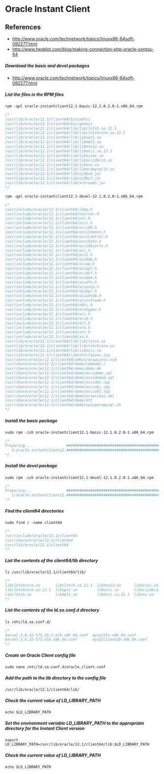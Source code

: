 # Oracle Instant Client

## References
* http://www.oracle.com/technetwork/topics/linuxx86-64soft-092277.html
* http://www.hexblot.com/blog/making-connection-php-oracle-centos-64

##### Download the basic and devel packages
* http://www.oracle.com/technetwork/topics/linuxx86-64soft-092277.html

##### List the files in the RPM files
```
rpm -qpl oracle-instantclient12.1-basic-12.1.0.2.0-1.x86_64.rpm 
```
```c
/*
/usr/lib/oracle/12.1/client64/bin/adrci
/usr/lib/oracle/12.1/client64/bin/genezi
/usr/lib/oracle/12.1/client64/lib/libclntsh.so.12.1
/usr/lib/oracle/12.1/client64/lib/libclntshcore.so.12.1
/usr/lib/oracle/12.1/client64/lib/libipc1.so
/usr/lib/oracle/12.1/client64/lib/libmql1.so
/usr/lib/oracle/12.1/client64/lib/libnnz12.so
/usr/lib/oracle/12.1/client64/lib/libocci.so.12.1
/usr/lib/oracle/12.1/client64/lib/libociei.so
/usr/lib/oracle/12.1/client64/lib/libocijdbc12.so
/usr/lib/oracle/12.1/client64/lib/libons.so
/usr/lib/oracle/12.1/client64/lib/liboramysql12.so
/usr/lib/oracle/12.1/client64/lib/ojdbc6.jar
/usr/lib/oracle/12.1/client64/lib/ojdbc7.jar
/usr/lib/oracle/12.1/client64/lib/xstreams.jar
*/
```
```
rpm -qpl oracle-instantclient12.1-devel-12.1.0.2.0-1.x86_64.rpm 
```
```c
/*
/usr/include/oracle/12.1/client64/ldap.h
/usr/include/oracle/12.1/client64/nzerror.h
/usr/include/oracle/12.1/client64/nzt.h
/usr/include/oracle/12.1/client64/occi.h
/usr/include/oracle/12.1/client64/occiAQ.h
/usr/include/oracle/12.1/client64/occiCommon.h
/usr/include/oracle/12.1/client64/occiControl.h
/usr/include/oracle/12.1/client64/occiData.h
/usr/include/oracle/12.1/client64/occiObjects.h
/usr/include/oracle/12.1/client64/oci.h
/usr/include/oracle/12.1/client64/oci1.h
/usr/include/oracle/12.1/client64/oci8dp.h
/usr/include/oracle/12.1/client64/ociap.h
/usr/include/oracle/12.1/client64/ociapr.h
/usr/include/oracle/12.1/client64/ocidef.h
/usr/include/oracle/12.1/client64/ocidem.h
/usr/include/oracle/12.1/client64/ocidfn.h
/usr/include/oracle/12.1/client64/ociextp.h
/usr/include/oracle/12.1/client64/ocikpr.h
/usr/include/oracle/12.1/client64/ocixmldb.h
/usr/include/oracle/12.1/client64/ocixstream.h
/usr/include/oracle/12.1/client64/odci.h
/usr/include/oracle/12.1/client64/oratypes.h
/usr/include/oracle/12.1/client64/ori.h
/usr/include/oracle/12.1/client64/orid.h
/usr/include/oracle/12.1/client64/orl.h
/usr/include/oracle/12.1/client64/oro.h
/usr/include/oracle/12.1/client64/ort.h
/usr/include/oracle/12.1/client64/xa.h
/usr/lib/oracle/12.1/client64/lib/libclntsh.so
/usr/lib/oracle/12.1/client64/lib/libclntshcore.so
/usr/lib/oracle/12.1/client64/lib/libocci.so
/usr/lib/oracle/12.1/client64/lib/ottclasses.zip
/usr/share/oracle/12.1/client64/admin/oraaccess.xsd
/usr/share/oracle/12.1/client64/demo/cdemo81.c
/usr/share/oracle/12.1/client64/demo/demo.mk
/usr/share/oracle/12.1/client64/demo/occidemo.sql
/usr/share/oracle/12.1/client64/demo/occidemod.sql
/usr/share/oracle/12.1/client64/demo/occidml.cpp
/usr/share/oracle/12.1/client64/demo/occiobj.cpp
/usr/share/oracle/12.1/client64/demo/occiobj.typ
/usr/share/oracle/12.1/client64/demo/oraaccess.xml
/usr/share/oracle/12.1/client64/demo/ott
/usr/share/oracle/12.1/client64/demo/setuporamysql.sh
*/
```

##### Install the basic package
```
sudo rpm -ivh oracle-instantclient12.1-basic-12.1.0.2.0-1.x86_64.rpm 
```
```c
/*
Preparing...                ########################################### [100%]
   1:oracle-instantclient12.########################################### [100%]
*/
```

##### Install the devel package
```
sudo rpm -ivh oracle-instantclient12.1-devel-12.1.0.2.0-1.x86_64.rpm 
```
```c
/*
Preparing...                ########################################### [100%]
   1:oracle-instantclient12.########################################### [100%]
*/
```

##### Find the client64 directories
```
sudo find / -name client64
```
```c
/*
/usr/include/oracle/12.1/client64
/usr/share/oracle/12.1/client64
/usr/lib/oracle/12.1/client64
*/
```

##### List the contents of the client64/lib directory
```
ls /usr/lib/oracle/12.1/client64/lib/
```
```c
/*
libclntshcore.so       libclntsh.so.12.1  libnnz12.so      libociei.so      liboramysql12.so  ottclasses.zip
libclntshcore.so.12.1  libipc1.so         libocci.so       libocijdbc12.so  ojdbc6.jar        xstreams.jar
libclntsh.so           libmql1.so         libocci.so.12.1  libons.so        ojdbc7.jar
*/
```

##### List the contents of the ld.so.conf.d directory
```
ls /etc/ld.so.conf.d/
```
```c
/*
kernel-2.6.32-573.26.1.el6.x86_64.conf  mysql57u-x86_64.conf                    qt-x86_64.conf
kernel-2.6.32-573.el6.x86_64.conf       mysqlclient16-x86_64.conf               xulrunner-64.conf
*/
```

##### Create an Oracle Client config file
```
sudo nano /etc/ld.so.conf.d/oracle_client.conf
```

##### Add the path to the lib directory to the config file
```
/usr/lib/oracle/12.1/client64/lib/
```

##### Check the current value of LD_LIBRARY_PATH
```
echo $LD_LIBRARY_PATH
```

##### Set the environment variable LD_LIBRARY_PATH to the appropriate directory for the Instant Client version
```
export LD_LIBRARY_PATH=/usr/lib/oracle/12.1/client64/lib:$LD_LIBRARY_PATH
```

##### Check the current value of LD_LIBRARY_PATH
```
echo $LD_LIBRARY_PATH
```

